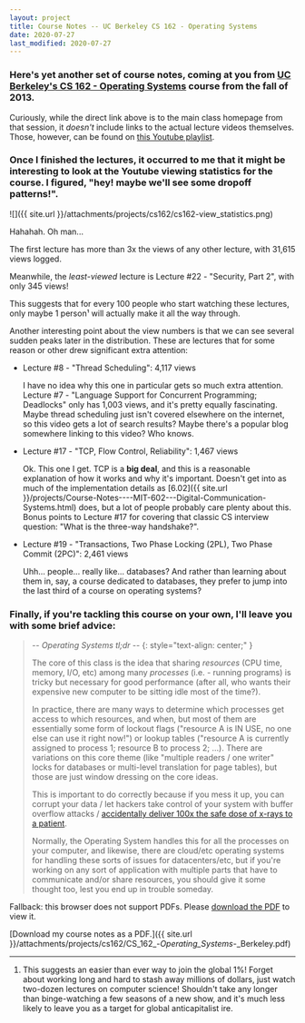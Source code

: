 ```yaml
---
layout: project
title: Course Notes -- UC Berkeley CS 162 - Operating Systems
date: 2020-07-27
last_modified: 2020-07-27
---
```


### Here's yet another set of course notes, coming at you from [UC Berkeley's CS 162 - Operating Systems](https://inst.eecs.berkeley.edu/~cs162/fa13/) course from the fall of 2013.

Curiously, while the direct link above is to the main class homepage from that session, it *doesn't* include links to the actual lecture videos themselves. Those, however, can be found on [this Youtube playlist](https://www.youtube.com/playlist?list=PLRdybCcWDFzCag9A0h1m9QYaujD0xefgM).

### Once I finished the lectures, it occurred to me that it might be interesting to look at the Youtube viewing statistics for the course. I figured, "hey! maybe we'll see some dropoff patterns!".<!--more-->

![]({{ site.url }}/attachments/projects/cs162/cs162-view_statistics.png)

Hahahah. Oh man...

The first lecture has more than 3x the views of any other lecture, with 31,615 views logged.

Meanwhile, the *least-viewed* lecture is Lecture #22 - "Security, Part 2", with only 345 views!

This suggests that for every 100 people who start watching these lectures, only maybe 1 person¹ will actually make it all the way through.

Another interesting point about the view numbers is that we can see several sudden peaks later in the distribution. These are lectures that for some reason or other drew significant extra attention:

- Lecture #8 - "Thread Scheduling": 4,117 views

    I have no idea why this one in particular gets so much extra attention. Lecture #7 - "Language Support for Concurrent Programming; Deadlocks" only has 1,003 views, and it's pretty equally fascinating. Maybe thread scheduling just isn't covered elsewhere on the internet, so this video gets a lot of search results? Maybe there's a popular blog somewhere linking to this video? Who knows.

- Lecture #17 - "TCP, Flow Control, Reliability": 1,467 views

    Ok. This one I get. TCP is a **big deal**, and this is a reasonable explanation of how it works and why it's important. Doesn't get into as much of the implementation details as [6.02]({{ site.url }}/projects/Course-Notes----MIT-602---Digital-Communication-Systems.html) does, but a lot of people probably care plenty about this. Bonus points to Lecture #17 for covering that classic CS interview question: "What is the three-way handshake?".

- Lecture #19 - "Transactions, Two Phase Locking (2PL), Two Phase Commit (2PC)": 2,461 views

    Uhh... people... really like... databases? And rather than learning about them in, say, a course dedicated to databases, they prefer to jump into the last third of a course on operating systems?

### Finally, if you're tackling this course on your own, I'll leave you with some brief advice:

> -- *Operating Systems tl;dr* --
> {: style="text-align: center;" }
> 
> The core of this class is the idea that sharing *resources* (CPU time, memory, I/O, etc) among many *processes* (i.e. - running programs) is tricky but necessary for good performance (after all, who wants their expensive new computer to be sitting idle most of the time?).
>
> In practice, there are many ways to determine which processes get access to which resources, and when, but most of them are essentially some form of lockout flags ("resource A is IN USE, no one else can use it right now!") or lookup tables ("resource A is currently assigned to process 1; resource B to process 2; …). There are variations on this core theme (like "multiple readers / one writer" locks for databases or multi-level translation for page tables), but those are just window dressing on the core ideas.
> 
> This is important to do correctly because if you mess it up, you can corrupt your data / let hackers take control of your system with buffer overflow attacks / [accidentally deliver 100x the safe dose of x-rays to a patient](https://en.wikipedia.org/wiki/Therac-25).
>
> Normally, the Operating System handles this for all the processes on your computer, and likewise, there are cloud/etc operating systems for handling these sorts of issues for datacenters/etc, but if you're working on any sort of application with multiple parts that have to communicate and/or share resources, you should give it some thought too, lest you end up in trouble someday.

<object data="{{ site.url }}/attachments/projects/cs162/CS_162_-_Operating_Systems_-_Berkeley.pdf" type="application/pdf" style="min-height:100vh;width:100%">Fallback: this browser does not support PDFs. Please <a href="{{ site.url }}/attachments/projects/cs162/CS_162_-_Operating_Systems_-_Berkeley.pdf">download the PDF</a> to view it.
</object>

[Download my course notes as a PDF.]({{ site.url }}/attachments/projects/cs162/CS_162_-_Operating_Systems_-_Berkeley.pdf)

---

1. This suggests an easier than ever way to join the global 1%! Forget about working long and hard to stash away millions of dollars, just watch two-dozen lectures on computer science! Shouldn't take any longer than binge-watching a few seasons of a new show, and it's much less likely to leave you as a target for global anticapitalist ire.
